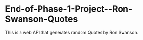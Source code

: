 # End-of-Phase-1-Project--Ron-Swanson-Quotes
This is a web API that generates random Quotes by Ron Swanson.
